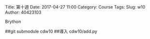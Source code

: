 Title: 第十週
Date: 2017-04-27 11:00
Category: Course
Tags: 
Slug: w10
Author: 40423103

Brython

<!-- PELICAN_END_SUMMARY -->

##git submodule cdw10
##導入 cdw10/add.py

<!-- 導入 Brython 標準程式庫 -->
 
<script type="./../data/Brython-3.3.1/brython.js" ></script>
<script src="./../data/Brython-3.3.1/brython_stdlib.js"></script>
 
<!-- 啟動 Brython -->
 
<script>
window.onload=function(){
brython(1);
}
</script>

 
 <!-- 以下實際利用  Brython -->
<div id="w10" width="600" height="400"></div>
  
<script type="text/python3">
from browser import document as doc
from browser import html
import math
# 準備繪圖畫布
w10 = doc["w10"]
degree = math.pi/180
w10 <=str(math.cos(60*degree)) 
print (w10)






